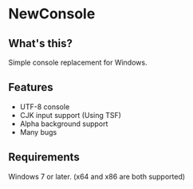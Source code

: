 NewConsole
==========

What's this?
------------

Simple console replacement for Windows.

Features
--------

- UTF-8 console 
- CJK input support (Using TSF)
- Alpha background support
- Many bugs


Requirements
------------

Windows 7 or later. (x64 and x86 are both supported)
